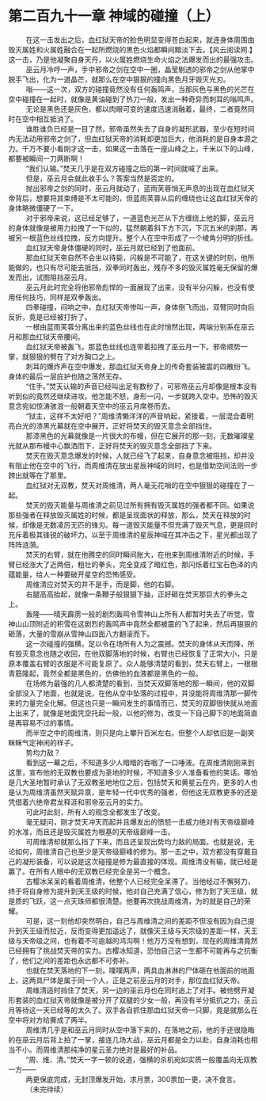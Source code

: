 <h1>第二百九十一章 神域的碰撞（上）</h1>
<div id="content">&nbsp&nbsp&nbsp&nbsp&nbsp&nbsp&nbsp&nbsp
 在这一击发出之后，血红狱天帝的脸色明显变得苍白起来，就连身体周围由毁灭属姓和火属姓融合在一起所燃烧的黑色火焰都瞬间黯淡下去。【风云阅读网.】这一击，乃是他凝聚自身天丹，以火属姓燃烧生命火焰之法爆发而出的最强攻击。
 <br/>&nbsp&nbsp&nbsp&nbsp&nbsp&nbsp&nbsp&nbsp
 巫云月冷哼一声，手中邪帝之剑在空中一圈，晶莹剔透的邪帝之剑从他掌中脱手飞出，化为一道晶芒，就那么在空中狠狠的撞向黑色月牙毁灭光刃。
 <br/>&nbsp&nbsp&nbsp&nbsp&nbsp&nbsp&nbsp&nbsp
 嗡——这一次，双方的碰撞竟然没有任何轰鸣声，当那灰色与黑色的光芒在空中碰撞在一起时，就像是黄油碰到了热刀一般，发出一种奇异而刺耳的嗡鸣声。
 <br/>&nbsp&nbsp&nbsp&nbsp&nbsp&nbsp&nbsp&nbsp
 无论是黑色还是灰色，都以肉眼可变的速度迅速消融着，最终，二者竟然同时在空中相互抵消了。
 <br/>&nbsp&nbsp&nbsp&nbsp&nbsp&nbsp&nbsp&nbsp
 谁胜谁负已经是一目了然，邪帝虽然失去了自身的凝形武器，至少在短时间内无法动用邪帝之剑了，但血红狱天帝的消耗却更加巨大，他消耗的是自身本源之力。千万不要小看刚才这一击，如果这一击落在一座山峰之上，千米以下的山峰，都要被瞬间一刀两断啊！
 <br/>&nbsp&nbsp&nbsp&nbsp&nbsp&nbsp&nbsp&nbsp
 “我们认输。”焚天几乎是在双方碰撞之后的第一时间就喊了出来。
 <br/>&nbsp&nbsp&nbsp&nbsp&nbsp&nbsp&nbsp&nbsp
 但是，巫云月会就此收手么？答案当然是否定的。
 <br/>&nbsp&nbsp&nbsp&nbsp&nbsp&nbsp&nbsp&nbsp
 抛出邪帝之剑的同时，巫云月就动了，蓝雨芙蓉悄无声息的出现在血红狱天帝背后，想要将其束缚是不太可能的，但蓝雨芙蓉从后的缠绕也让这血红狱天帝的身体略微僵硬了一下。
 <br/>&nbsp&nbsp&nbsp&nbsp&nbsp&nbsp&nbsp&nbsp
 对于邪帝来说，这已经足够了，一道蓝色光芒从下方缠绕上他的脚，巫云月的身体就像是被用力拉拽了一下似的，猛然朝着斜下方下沉，下沉五米的刹那，再被另一根蓝色丝线拉拽，反方向提升。整个人在空中形成了一个棱角分明的折线。
 <br/>&nbsp&nbsp&nbsp&nbsp&nbsp&nbsp&nbsp&nbsp
 血红狱天帝身体僵硬的同时，巫云月就已经到了他面前。
 <br/>&nbsp&nbsp&nbsp&nbsp&nbsp&nbsp&nbsp&nbsp
 那血红狱天帝自然不会坐以待毙，闪躲是不可能了，在这关键的时刻，他所能做的，也只有尽可能去抵挡，双拳同时轰出，残存不多的毁灭属姓毫无保留的爆发而出，试图阻挡巫云月。
 <br/>&nbsp&nbsp&nbsp&nbsp&nbsp&nbsp&nbsp&nbsp
 巫云月此时完全将他邪帝彪悍的一面展现了出来，没有半分闪躲，也没有使用任何技巧，同样是双拳轰出。
 <br/>&nbsp&nbsp&nbsp&nbsp&nbsp&nbsp&nbsp&nbsp
 四拳碰撞，闷响之中，血红狱天帝惨叫一声，身体倒飞而出，双臂同时向后反折，竟是已经被打折了。
 <br/>&nbsp&nbsp&nbsp&nbsp&nbsp&nbsp&nbsp&nbsp
 一根由蓝雨芙蓉分离出来的蓝色丝线也在此时悄然出现，两端分别系在巫云月和那血红狱天帝腰间。
 <br/>&nbsp&nbsp&nbsp&nbsp&nbsp&nbsp&nbsp&nbsp
 血红狱天帝被轰飞，那蓝色丝线也连带着拉拽了巫云月一下。邪帝顺势一掌，就狠狠的劈在了对方胸口之上。
 <br/>&nbsp&nbsp&nbsp&nbsp&nbsp&nbsp&nbsp&nbsp
 刺耳的爆炸声在空中爆发，那血红狱天帝身上的传奇套装被震的四散纷飞。身体的最后一层庇护也随之荡然无存。
 <br/>&nbsp&nbsp&nbsp&nbsp&nbsp&nbsp&nbsp&nbsp
 “住手。”焚天认输的声音已经叫出足有数秒了，可邪帝巫云月却像是根本没有听到似的竟然还继续进攻。他怎能不怒，身形一闪，一步就跨入空中。恐怖的毁灭意念宛如惊涛骇浪一般朝着天空中的巫云月席卷而去。
 <br/>&nbsp&nbsp&nbsp&nbsp&nbsp&nbsp&nbsp&nbsp
 “狱主，这样不太好吧？”周维清懒洋洋的声音响起，紧接着，一层混合着明亮白光的漆黑光幕就在空中展开，正好将焚天的毁灭意念全部挡住。
 <br/>&nbsp&nbsp&nbsp&nbsp&nbsp&nbsp&nbsp&nbsp
 那漆黑色的光幕就像是一片很大的布幔，但在它展开的那一刻，无数璀璨星光就从那布幔中心飘洒而下，正好将焚天的毁灭意念全部挡了下来。
 <br/>&nbsp&nbsp&nbsp&nbsp&nbsp&nbsp&nbsp&nbsp
 焚天在毁灭意念爆发的时候，人就已经飞了起来，自身意念被阻挡，却并没有阻止他在空中的飞行，而周维清在放出星辰神域的同时，也是借助空间法则一步跨出就等在了那里。
 <br/>&nbsp&nbsp&nbsp&nbsp&nbsp&nbsp&nbsp&nbsp
 血红狱对无双教，焚天对周维清，两人毫无花哨的在空中狠狠的碰撞在了一起。
 <br/>&nbsp&nbsp&nbsp&nbsp&nbsp&nbsp&nbsp&nbsp
 焚天的毁灭能量与周维清之前见过所有拥有毁灭属姓的强者都不同。如果说那些强者在释放毁灭属姓的时候，都是呈现面状的释放，那么，焚天在释放的时候，却像是无数凌厉无匹的锋刃。每一道毁灭能量不但充满了毁灭气息，更是同时充斥着极其锋锐的破坏力。以至于周维清的星辰神域在其冲击之下，星光都出现了阵阵涟漪。
 <br/>&nbsp&nbsp&nbsp&nbsp&nbsp&nbsp&nbsp&nbsp
 焚天的右臂，就在他腾空的同时瞬间胀大，在他来到周维清附近的时候，手臂已经涨大了近两倍，粗壮的拳头，完全变成了暗红色，那闪烁着红宝石色泽的内蕴能量，给人一种要破开星空的恐怖感受。
 <br/>&nbsp&nbsp&nbsp&nbsp&nbsp&nbsp&nbsp&nbsp
 周维清应对焚天的并不是手，而是脚，他的右脚。
 <br/>&nbsp&nbsp&nbsp&nbsp&nbsp&nbsp&nbsp&nbsp
 右腿高高抬起，就像一条鞭子般狠狠下抽，正好砸在焚天那巨大的拳头之上。
 <br/>&nbsp&nbsp&nbsp&nbsp&nbsp&nbsp&nbsp&nbsp
 轰隆——晴天霹雳一般的剧烈轰鸣令雪神山上所有人都暂时失去了听觉，雪神山山顶附近的积雪在这剧烈的轰鸣声中竟然全都被震的飞了起来，然后再狠狠的砸落，大量的雪崩从雪神山四面八方翻滚而下。
 <br/>&nbsp&nbsp&nbsp&nbsp&nbsp&nbsp&nbsp&nbsp
 这一次碰撞的强横，足以令在场所有人为之震撼。焚天的身体从天而降，所有毁灭意念也随之收回，在他双脚落地的时候，右臂也已经恢复了正常大小，只是原本覆盖右臂的衣服是不可能复原了。众人能够清楚的看到，焚天右臂上，一根根青筋隆起，竟然全都是黑色的，仿佛他的血液都是黑色的一般。
 <br/>&nbsp&nbsp&nbsp&nbsp&nbsp&nbsp&nbsp&nbsp
 在场修为最强的几人都清楚的看到，当焚天双脚落地的那一瞬间，他的双脚全部没入了地面，也就是说，在他从空中坠落的过程中，并没能将周维清那一脚传来的力量完全化解。但这也只是一瞬间发生的事情而已，焚天的双脚很快就从地面上出来了，就像是地面凭空托起一般，以他的修为，改变一下自己脚下的地面简直是再容易不过的事情。
 <br/>&nbsp&nbsp&nbsp&nbsp&nbsp&nbsp&nbsp&nbsp
 而半空之中的周维清，则只是向上攀升百米左右。但整个人却依旧是一副笑眯眯气定神闲的样子。
 <br/>&nbsp&nbsp&nbsp&nbsp&nbsp&nbsp&nbsp&nbsp
 势均力敌？
 <br/>&nbsp&nbsp&nbsp&nbsp&nbsp&nbsp&nbsp&nbsp
 看到这一幕之后，不知道多少人暗暗的吞咽了一口唾液。在周维清刚刚来到这里，宣布他的无双教也要成为圣地的时候，不知道多少人准备看他的笑话。哪怕是几大圣地暂时承认了无双教圣地地位之后，包括焚天和黄星云在内，更多的人也是认为周维清虽然天赋异禀，是年轻一代中优秀的强者，但他这无双教更多的还是凭借着六绝帝君龙释涯和邪帝巫云月的实力。
 <br/>&nbsp&nbsp&nbsp&nbsp&nbsp&nbsp&nbsp&nbsp
 可此时此刻，所有人的观念全都发生了改变。
 <br/>&nbsp&nbsp&nbsp&nbsp&nbsp&nbsp&nbsp&nbsp
 毫无疑问，刚才焚天冲天而起并且爆发出的愤怒一击威力绝对有天帝级巅峰的水准，而且还是毁灭属姓为根基的天帝级巅峰一击。
 <br/>&nbsp&nbsp&nbsp&nbsp&nbsp&nbsp&nbsp&nbsp
 可周维清却就那么挡了下来，而且还呈现出势均力敌的局面。也就是说，无论如何，周维清自己也至少是天帝级巅峰的修为。那一击之中，双方都没有穿戴自己的凝形装备，可以说是这次碰撞是修为最直接的体现。周维清没有输，就已经是赢了。在所有人眼中的无双教已经完全是另一个概念。
 <br/>&nbsp&nbsp&nbsp&nbsp&nbsp&nbsp&nbsp&nbsp
 古樱冰呆呆的看着周维清，他整个人已经完全呆滞了。当他经过不懈努力，终于将自身修为提升到天王级的时候，他对自己充满了信心，修为到了天王级，就是质的飞跃，这一点天珠师都很清楚。他要再次挑战周维清，为的就是自己的荣耀。
 <br/>&nbsp&nbsp&nbsp&nbsp&nbsp&nbsp&nbsp&nbsp
 可是，这一刻他却突然明白，自己与周维清之间的差距不但没有因为自己提升到天王级而拉近，反而变得更加遥远了，就像天王级与天宗级的差距一样，天王级与天帝级之间，也有着不可逾越的鸿沟啊！他万万没有想到，现在的周维清竟然已经拥有了挑战焚天帝的实力。古樱冰知道，恐怕自己这一生都不可能再与之抗衡了，他们之间的差距也永远都不可弥补。
 <br/>&nbsp&nbsp&nbsp&nbsp&nbsp&nbsp&nbsp&nbsp
 也就在焚天落地的下一刻，噗噗两声，两具血淋淋的尸体砸在他面前的地面上，这两具尸体是属于同一个人，正是之前巫云月的对手，那位血红狱天帝。
 <br/>&nbsp&nbsp&nbsp&nbsp&nbsp&nbsp&nbsp&nbsp
 周维清适时挡住了焚天，另一边的巫云月也在同时追上了对手。被他劈开凝形套装的血红狱天帝就像是被分开了双腿的少女一般，再没有半分抵抗之力，巫云月等待这一天已经等的太久了。双手各自抓住那血红狱天帝一只脚，竟是就那么在空中将对方给撕成了两半。
 <br/>&nbsp&nbsp&nbsp&nbsp&nbsp&nbsp&nbsp&nbsp
 周维清几乎是和巫云月同时从空中落下来的，在落地之前，他的手还很隐晦的在巫云月后背上拍了一掌，接连几场大战，巫云月都是全力以赴，自身消耗也相当不小。而周维清那纯净的星云圣力绝对是最好的补品。
 <br/>&nbsp&nbsp&nbsp&nbsp&nbsp&nbsp&nbsp&nbsp
 “周、维、清。”焚天一字一顿的说道，强横的杀机宛如实质一般覆盖向无双教一方——
 <br/>&nbsp&nbsp&nbsp&nbsp&nbsp&nbsp&nbsp&nbsp
 两更保底完成，无封顶爆发开始，求月票，300票加一更，决不食言。
 <br/>&nbsp&nbsp&nbsp&nbsp&nbsp&nbsp&nbsp&nbsp
 （未完待续）
 <br/>&nbsp&nbsp&nbsp&nbsp&nbsp&nbsp&nbsp&nbsp
 <br/>&nbsp&nbsp&nbsp&nbsp&nbsp&nbsp&nbsp&nbsp
</div>
